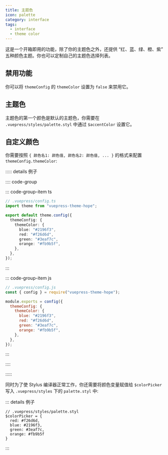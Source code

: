 ```yaml
---
title: 主题色
icon: palette
category: interface
tags:
  - interface
  - theme color
---
```


这是一个开箱即用的功能，除了你的主题色之外，还提供 “红、蓝、绿、橙、紫” 五种颜色主题。你也可以定制自己的主题色选择列表。

<!-- more -->

## 禁用功能

你可以将 `themeConfig` 的 `themeColor` 设置为 `false` 来禁用它。

## 主题色

主题色的第一个颜色是默认的主题色，你需要在 `.vuepress/styles/palette.styl` 中通过 `$accentColor` 设置它。

## 自定义颜色

你需要按照 `{ 颜色名1: 颜色值, 颜色名2: 颜色值, ... }` 的格式来配置 `themeConfig.themeColor`:

::::: details 例子

:::: code-group

::: code-group-item ts

```ts
// .vuepress/config.ts
import theme from "vuepress-theme-hope";

export default theme.config({
  themeConfig: {
    themeColor: {
      blue: "#2196f3",
      red: "#f26d6d",
      green: "#3eaf7c",
      orange: "#fb9b5f",
    },
  },
});
```

:::

::: code-group-item js

```js {5-10}
// .vuepress/config.js
const { config } = require("vuepress-theme-hope");

module.exports = config({
  themeConfig: {
    themeColor: {
      blue: "#2196f3",
      red: "#f26d6d",
      green: "#3eaf7c",
      orange: "#fb9b5f",
    },
  },
});
```

:::

::::

:::::

同时为了使 Stylus 编译器正常工作，你还需要将颜色变量赋值给 `$colorPicker` 写入 `.vuepress/styles` 下的 `palette.styl` 中:

::: details 例子

```stylus
// .vuepress/styles/palette.styl
$colorPicker = {
  red: #f26d6d,
  blue: #2196f3,
  green: #3eaf7c,
  orange: #fb9b5f
}
```

:::
